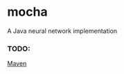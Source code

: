 # mocha

A Java neural network implementation

### TODO:
[Maven](https://dzone.com/articles/how-to-create-a-java-library-from-scratch-to-maven)
